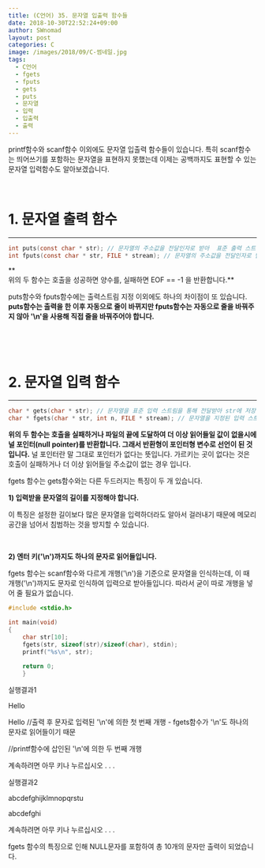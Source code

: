 ```yaml
---
title: (C언어) 35. 문자열 입출력 함수들
date: 2018-10-30T22:52:24+09:00
author: SWnomad
layout: post
categories: C
image: /images/2018/09/C-썸네일.jpg
tags:
  - C언어
  - fgets
  - fputs
  - gets
  - puts
  - 문자열
  - 입력
  - 입출력
  - 출력
---
```

printf함수와 scanf함수 이외에도 문자열 입출력 함수들이 있습니다. 특히 scanf함수는 띄어쓰기를 포함하는 문자열을 표현하지 못했는데 이제는 공백까지도 표현할 수 있는 문자열 입력함수도 알아보겠습니다.

&nbsp;

# 1. 문자열 출력 함수

* * *

~~~ c
int puts(const char * str); // 문자열의 주소값을 전달인자로 받아  표준 출력 스트림을 통해 전송
int fputs(const char * str, FILE * stream); // 문자열의 주소값을 전달인자로 받아 지정된 출력 스트림을 통해 전송
~~~

**  
위의 두 함수는 호출을 성공하면 양수를, 실패하면 EOF == -1 을 반환합니다.**

puts함수와 fputs함수에는 출력스트림 지정 이외에도 하나의 차이점이 또 있습니다. **puts함수는 출력을 한 이후 자동으로 줄이 바뀌지만 fputs함수는 자동으로 줄을 바꿔주지 않아 '\n'을 사용해 직접 줄을 바꿔주어야 합니다.**

&nbsp;

&nbsp;

# 2. 문자열 입력 함수

* * *

~~~ c
char * gets(char * str); // 문자열을 표준 입력 스트림을 통해 전달받아 str에 저장
char * fgets(char * str, int n, FILE * stream); // 문자열을 지정된 입력 스트림을 통해 전달받아 str에 저장. 입력받는 문자열의 길이도 포함해야 함
~~~

**위의 두 함수는 호출을 실패하거나 파일의 끝에 도달하여 더 이상 읽어들일 값이 없을시에 널 포인터(null pointer)를 반환합니다. 그래서 반환형이 포인터형 변수로 선언이 된 것입니다.** 널 포인터란 말 그대로 포인터가 없다는 뜻입니다. 가르키는 곳이 없다는 것은 호출이 실패하거나 더 이상 읽어들일 주소값이 없는 경우 입니다.

fgets 함수는 gets함수와는 다른 두드러지는 특징이 두 개 있습니다.

**1) 입력받을 문자열의 길이를 지정해야 합니다.**

이 특징은 설정한 길이보다 많은 문자열을 입력하더라도 알아서 걸러내기 때문에 메모리공간을 넘어서 침범하는 것을 방지할 수 있습니다.

&nbsp;

**2) 엔터 키('\n')까지도 하나의 문자로 읽어들입니다.**

fgets 함수는 scanf함수와 다르게 개행('\n')을 기준으로 문자열을 인식하는데, 이 때 개행('\n')까지도 문자로 인식하여 입력으로 받아들입니다. 따라서 굳이 따로 개행을 넣어 줄 필요가 없습니다.

~~~ c
#include <stdio.h>

int main(void)
{
    char str[10];
    fgets(str, sizeof(str)/sizeof(char), stdin);
    printf("%s\n", str);
    
    return 0;
    }
~~~

실행결과1

Hello


Hello //출력 후 문자로 입력된 '\n'에 의한 첫 번째 개행 - fgets함수가 '\n'도 하나의 문자로 읽어들이기 때문


//printf함수에 삽인된 '\n'에 의한 두 번째 개행


계속하려면 아무 키나 누르십시오 . . .

실행결과2

abcdefghijklmnopqrstu


abcdefghi


계속하려면 아무 키나 누르십시오 . . .

fgets 함수의 특징으로 인해 NULL문자를 포함하여 총 10개의 문자만 출력이 되었습니다.